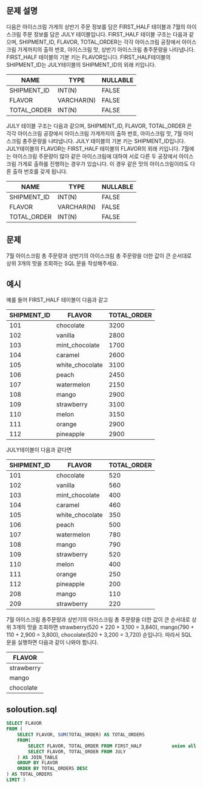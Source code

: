 ## 문제 설명
다음은 아이스크림 가게의 상반기 주문 정보를 담은 FIRST_HALF 테이블과 7월의 아이스크림 주문 정보를 담은 JULY 테이블입니다. FIRST_HALF 테이블 구조는 다음과 같으며, SHIPMENT_ID, FLAVOR, TOTAL_ORDER는 각각 아이스크림 공장에서 아이스크림 가게까지의 출하 번호, 아이스크림 맛, 상반기 아이스크림 총주문량을 나타냅니다. FIRST_HALF 테이블의 기본 키는 FLAVOR입니다. FIRST_HALF테이블의 SHIPMENT_ID는 JULY테이블의 SHIPMENT_ID의 외래 키입니다.

|NAME|TYPE|NULLABLE|
|------|---|---|
|SHIPMENT_ID|INT(N)|FALSE|
|FLAVOR|VARCHAR(N)|FALSE|
|TOTAL_ORDER|INT(N)|FALSE|

JULY 테이블 구조는 다음과 같으며, SHIPMENT_ID, FLAVOR, TOTAL_ORDER 은 각각 아이스크림 공장에서 아이스크림 가게까지의 출하 번호, 아이스크림 맛, 7월 아이스크림 총주문량을 나타냅니다. JULY 테이블의 기본 키는 SHIPMENT_ID입니다. JULY테이블의 FLAVOR는 FIRST_HALF 테이블의 FLAVOR의 외래 키입니다. 7월에는 아이스크림 주문량이 많아 같은 아이스크림에 대하여 서로 다른 두 공장에서 아이스크림 가게로 출하를 진행하는 경우가 있습니다. 이 경우 같은 맛의 아이스크림이라도 다른 출하 번호를 갖게 됩니다.

|NAME|TYPE|NULLABLE|
|------|---|---|
|SHIPMENT_ID|INT(N)|FALSE|
|FLAVOR|VARCHAR(N)|FALSE|
|TOTAL_ORDER|INT(N)|FALSE|

## 문제
7월 아이스크림 총 주문량과 상반기의 아이스크림 총 주문량을 더한 값이 큰 순서대로 상위 3개의 맛을 조회하는 SQL 문을 작성해주세요.

## 예시
예를 들어 FIRST_HALF 테이블이 다음과 같고

|SHIPMENT_ID|FLAVOR|TOTAL_ORDER|
|------|---|---|	
|101|chocolate|3200|
|102|vanilla|2800|
|103|mint_chocolate|1700|
|104|caramel|2600|
|105|white_chocolate|3100|
|106|peach|2450|
|107|watermelon|2150|
|108|mango|2900|
|109|strawberry|3100|
|110|melon|3150|
|111|orange|2900|
|112|pineapple|2900|
JULY테이블이 다음과 같다면

|SHIPMENT_ID|FLAVOR|TOTAL_ORDER|
|------|---|---|	
|101|chocolate|520|
|102|vanilla|560|
|103|mint_chocolate|400|
|104|caramel|460|
|105|white_chocolate|350|
|106|peach|500|
|107|watermelon|780|
|108|mango|790|
|109|strawberry|520|
|110|melon|400|
|111|orange|250|
|112|pineapple|200|
|208|mango|110|
|209|strawberry|220|

7월 아이스크림 총주문량과 상반기의 아이스크림 총 주문량을 더한 값이 큰 순서대로 상위 3개의 맛을 조회하면 strawberry(520 + 220 + 3,100 = 3,840), mango(790 + 110 + 2,900 = 3,800), chocolate(520 + 3,200 = 3,720) 순입니다. 따라서 SQL 문을 실행하면 다음과 같이 나와야 합니다.

|FLAVOR|
|------|
|strawberry|
|mango|
|chocolate|

## soloution.sql
``` sql
SELECT FLAVOR
FROM (
    SELECT FLAVOR, SUM(TOTAL_ORDER) AS TOTAL_ORDERS
    FROM(
        SELECT FLAVOR, TOTAL_ORDER FROM FIRST_HALF           union all
        SELECT FLAVOR, TOTAL_ORDER FROM JULY
    ) AS JOIN_TABLE
    GROUP BY FLAVOR
    ORDER BY TOTAL_ORDERS DESC
) AS TOTAL_ORDERS
LIMIT 3
```